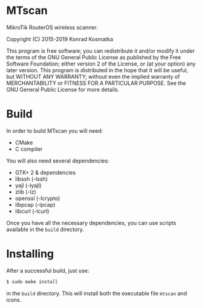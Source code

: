 MTscan
=======

MikroTik RouterOS wireless scanner.

Copyright (C) 2015-2019  Konrad Kosmatka

This program is free software; you can redistribute it and/or modify it under the terms of the GNU General Public License as published by the Free Software Foundation; either version 2 of the License, or (at your option) any later version.
This program is distributed in the hope that it will be useful, but WITHOUT ANY WARRANTY; without even the implied warranty of MERCHANTABILITY or FITNESS FOR A PARTICULAR PURPOSE. See the GNU General Public License for more details.

# Build
In order to build MTscan you will need:
- CMake
- C compiler

You will also need several dependencies:
- GTK+ 2 & dependencies
- libssh (-lssh)
- yajl (-lyajl)
- zlib (-lz)
- openssl (-lcrypto)
- libpcap (-lpcap)
- libcurl (-lcurl)

Once you have all the necessary dependencies, you can use scripts available in the `build` directory.

# Installing
After a successful build, just use:
```sh
$ sudo make install
```
in the `build` directory. This will install both the executable file `mtscan` and icons.
